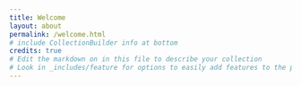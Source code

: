 ```yaml
---
title: Welcome
layout: about
permalink: /welcome.html
# include CollectionBuilder info at bottom
credits: true
# Edit the markdown on in this file to describe your collection
# Look in _includes/feature for options to easily add features to the page
---
```

